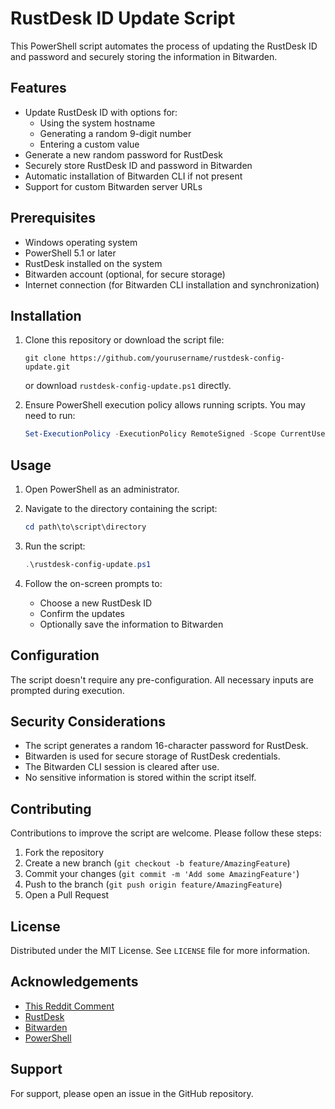 # RustDesk ID Update Script

This PowerShell script automates the process of updating the RustDesk ID and password and securely storing the information in Bitwarden.

## Features

- Update RustDesk ID with options for:
  - Using the system hostname
  - Generating a random 9-digit number
  - Entering a custom value
- Generate a new random password for RustDesk
- Securely store RustDesk ID and password in Bitwarden
- Automatic installation of Bitwarden CLI if not present
- Support for custom Bitwarden server URLs

## Prerequisites

- Windows operating system
- PowerShell 5.1 or later
- RustDesk installed on the system
- Bitwarden account (optional, for secure storage)
- Internet connection (for Bitwarden CLI installation and synchronization)

## Installation

1. Clone this repository or download the script file:
   ```
   git clone https://github.com/yourusername/rustdesk-config-update.git
   ```
   or download `rustdesk-config-update.ps1` directly.

2. Ensure PowerShell execution policy allows running scripts. You may need to run:
   ```powershell
   Set-ExecutionPolicy -ExecutionPolicy RemoteSigned -Scope CurrentUser
   ```

## Usage

1. Open PowerShell as an administrator.

2. Navigate to the directory containing the script:
   ```powershell
   cd path\to\script\directory
   ```

3. Run the script:
   ```powershell
   .\rustdesk-config-update.ps1
   ```

4. Follow the on-screen prompts to:
   - Choose a new RustDesk ID
   - Confirm the updates
   - Optionally save the information to Bitwarden

## Configuration

The script doesn't require any pre-configuration. All necessary inputs are prompted during execution.

## Security Considerations

- The script generates a random 16-character password for RustDesk.
- Bitwarden is used for secure storage of RustDesk credentials.
- The Bitwarden CLI session is cleared after use.
- No sensitive information is stored within the script itself.

## Contributing

Contributions to improve the script are welcome. Please follow these steps:

1. Fork the repository
2. Create a new branch (`git checkout -b feature/AmazingFeature`)
3. Commit your changes (`git commit -m 'Add some AmazingFeature'`)
4. Push to the branch (`git push origin feature/AmazingFeature`)
5. Open a Pull Request

## License

Distributed under the MIT License. See `LICENSE` file for more information.

## Acknowledgements
- [This Reddit Comment](https://old.reddit.com/r/rustdesk/comments/140zfl0/any_way_to_set_custom_id/jnftk2t/)
- [RustDesk](https://rustdesk.com/)
- [Bitwarden](https://bitwarden.com/)
- [PowerShell](https://docs.microsoft.com/en-us/powershell/)

## Support

For support, please open an issue in the GitHub repository.
